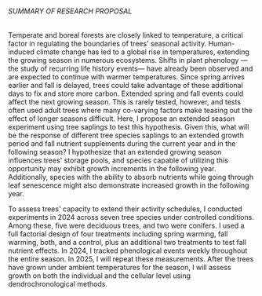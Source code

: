 ###### SUMMARY OF RESEARCH PROPOSAL

Temperate and boreal forests are closely linked to temperature, a critical factor in regulating the boundaries of trees’ seasonal activity. Human-induced climate change has led to a global rise in temperatures, extending the growing season in numerous ecosystems. Shifts in plant phenology —the study of recurring life history events— have already been observed and are expected to continue with warmer temperatures. Since spring arrives earlier and fall is delayed, trees could take advantage of these additional days to fix and store more carbon. Extended spring and fall events could affect the next growing season. This is rarely tested, however, and tests often used adult trees where many co-varying factors make teasing out the effect of longer seasons difficult. Here, I propose an extended season experiment using tree saplings to test this hypothesis. Given this, what will be the response of different tree species saplings to an extended growth period and fall nutrient supplements during the current year and in the following season? I hypothesize that an extended growing season influences trees' storage pools, and species capable of utilizing this opportunity may exhibit growth increments in the following year. Additionally, species with the ability to absorb nutrients while going through leaf senescence might also demonstrate increased growth in the following year.

To assess trees' capacity to extend their activity schedules, I conducted experiments in 2024 across seven tree species under controlled conditions. Among these, five were deciduous trees, and two were conifers. I used a full factorial design of four treatments including spring warming, fall warming, both, and a control, plus an additional two treatments to test fall nutrient effects. In 2024, I tracked phenological events weekly throughout the entire season. In 2025, I will repeat these measurements. After the trees have grown under ambient temperatures for the season, I will assess growth on both the individual and the cellular level using dendrochronological methods.
